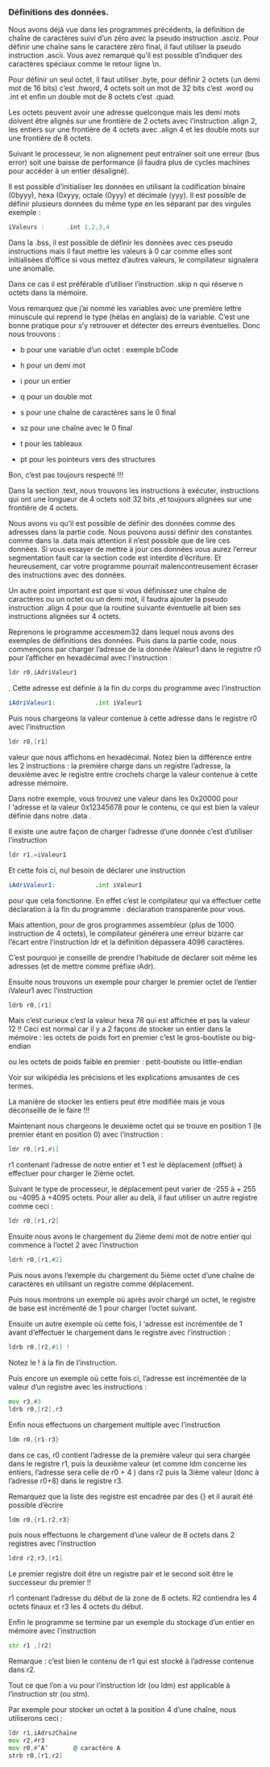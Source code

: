 ### Définitions des données.

Nous avons déjà vue  dans les programmes précédents, la définition de chaîne de caractères suivi d’un zéro avec la pseudo instruction .asciz. Pour définir une chaîne sans le caractère zéro final, il faut utiliser la pseudo instruction .ascii. Vous avez remarqué qu’il est possible d’indiquer des caractères spéciaux comme le retour ligne \n.

Pour définir un seul octet, il faut utiliser .byte, pour définir 2 octets (un demi mot de 16 bits) c’est .hword, 4 octets soit un mot de 32 bits c’est .word ou .int et enfin un double mot de 8 octets c’est .quad.

Les octets peuvent avoir une adresse quelconque mais les demi mots doivent être alignés sur une frontière de 2 octets avec l’instruction .align 2, les entiers sur une frontière de 4 octets avec .align 4 et les double mots sur une frontière de 8 octets.

Suivant le processeur, le non alignement peut entraîner soit une erreur (bus error) soit une baisse de performance (il faudra plus de cycles machines pour accéder à un entier désaligné).

Il est possible d’initialiser les données en utilisant la codification binaire (0byyy), hexa (0xyyy, octale (0yyy) et décimale (yyy). Il est possible de définir plusieurs données du même type en les séparant par des virgules  exemple :
```asm
iValeurs :      .int 1,2,3,4
```

Dans la .bss, il est possible de définir les données avec ces pseudo instructions mais il faut mettre les valeurs à 0 car comme elles sont initialisées d’office si vous mettez d’autres valeurs, le compilateur signalera une anomalie.

Dans ce cas il est préférable d’utiliser l’instruction .skip n qui réserve n octets dans la mémoire.

Vous remarquez que j’ai nommé les variables avec une première lettre minuscule qui reprend le type (hélas en anglais) de la variable. C’est une bonne pratique pour s’y retrouver et détecter des erreurs éventuelles. Donc nous trouvons :

* b pour une variable d’un octet : exemple bCode

* h pour un demi mot

* i pour un entier

* q pour un double mot

* s pour une chaîne de caractères sans le 0 final

* sz pour une chaîne avec le 0 final

* t pour les tableaux

* pt pour les pointeurs vers des structures

Bon, c’est pas toujours respecté !!!

Dans la section .text, nous trouvons les instructions à exécuter, instructions qui ont une longueur de 4 octets soit 32 bits ,et toujours alignées sur une frontière de 4 octets.

Nous avons vu qu’il est possible de définir des données comme des adresses dans la partie code. Nous pouvons aussi définir des constantes comme dans la .data mais attention il n’est possible que de lire ces données. Si vous essayer de mettre à jour ces données vous aurez l’erreur segmentation fault car la section code est interdite d’écriture. Et heureusement, car votre programme pourrait malencontreusement écraser des instructions avec des données.

Un autre point important est que si vous définissez une chaîne de caractères ou un octet ou un demi mot, il faudra ajouter la pseudo instruction .align 4 pour que la routine suivante éventuelle ait bien ses instructions alignées sur 4 octets.

Reprenons le programme accesmem32 dans lequel nous avons des exemples de définitions des données. Puis dans la partie code, nous commençons par charger l’adresse de la donnée iValeur1 dans le registre r0 pour l’afficher en hexadécimal avec l'instruction :
```asm
ldr r0,iAdriValeur1
```

. Cette adresse est définie à la fin du corps du programme avec l’instruction 
```asm
iAdriValeur1:           .int iValeur1
```

Puis nous chargeons la valeur contenue à cette adresse dans le registre r0 avec l’instruction 
```asm
ldr r0,[r1]
```

valeur que nous affichons en hexadécimal. Notez bien la différence entre les 2 instructions : la première charge dans un registre l’adresse, la deuxième avec le registre entre crochets charge la valeur contenue à cette adresse mémoire.

Dans notre exemple, vous trouvez une valeur dans les 0x20000 pour l ‘adresse  et la valeur 0x12345678 pour le contenu, ce qui est bien la valeur définie dans notre .data .

Il existe une autre façon de charger l’adresse d’une donnée c’est d’utiliser l’instruction 
```asm
ldr r1,=iValeur1
```

Et cette fois ci, nul besoin de déclarer une instruction 
```asm
iAdriValeur1:           .int iValeur1
```

pour que cela fonctionne. En effet c’est le compilateur qui va effectuer cette déclaration à la fin du programme : déclaration transparente pour vous.

Mais attention, pour de gros programmes assembleur (plus de 1000 instruction de 4 octets), le compilateur générera une erreur bizarre car l’écart entre l’instruction ldr et la définition dépassera 4096 caractères.

C’est pourquoi je conseille de prendre l’habitude de déclarer soit même les adresses (et de mettre comme préfixe iAdr).

Ensuite nous trouvons un exemple pour charger le premier octet de l’entier iValeur1 avec l’instruction 
```asm
ldrb r0,[r1]
```

Mais c’est curieux c’est la valeur hexa 78 qui est affichée et pas la valeur 12 !! 
Ceci est normal car il y a 2 façons de stocker un entier dans la mémoire : les octets de poids fort en premier c’est  le gros-boutiste ou big-endian 

ou les octets de poids faible en premier : petit-boutiste ou little-endian 

Voir sur wikipédia les précisions et les explications  amusantes de ces termes.

La manière de stocker les entiers peut être modifiée mais je vous déconseille de le faire !!!

Maintenant nous chargeons le deuxième octet qui se trouve en position 1 (le premier étant en position 0) avec l’instruction :
```asm
ldr r0,[r1,#1]
```

r1 contenant l’adresse de notre entier et 1 est le déplacement (offset) à effectuer pour charger le 2ième octet.

Suivant le type de processeur, le déplacement peut varier de -255 à + 255  ou -4095 à +4095 octets.
Pour aller au delà, il faut utiliser un autre registre comme ceci :
```asm
ldr r0,[r1,r2]
```

Ensuite nous avons le chargement du 2ième demi mot de notre entier qui commence à l’octet 2 avec l’instruction 
```asm
ldrh r0,[r1,#2]
```

Puis nous avons l’exemple du chargement du 5ième octet d’une chaîne de caractères en utilisant un registre comme déplacement.

Puis nous montrons un exemple où après avoir chargé un octet, le registre de base est incrémenté de 1 pour charger l’octet suivant.

Ensuite un autre exemple où cette fois, l ‘adresse est incrémentée de 1 avant d’effectuer le chargement dans le registre avec l’instruction :
```asm
ldrb r0,[r2,#1] !
```

Notez le ! à la fin de l’instruction.

Puis encore un exemple où cette fois ci, l’adresse est incrémentée de la valeur d’un registre avec les instructions :
```asm
mov r3,#3
ldrb r0,[r2],r3
```

Enfin nous effectuons un chargement multiple avec l’instruction 
```asm
ldm r0,{r1-r3}
```
dans ce cas, r0 contient l’adresse de la première valeur qui sera chargée dans le registre r1, puis la deuxième valeur (et comme ldm concerne les entiers, l’adresse sera celle de r0 + 4 ) dans r2 puis la 3ième valeur (donc à l’adresse r0+8) dans le registre r3.

Remarquez que la liste des registre est encadrée par des {} et il aurait été possible d’écrire 
```asm
ldm r0,{r1,r2,r3}
```
puis nous effectuons le chargement d’une valeur de 8 octets dans 2 registres avec l’instruction 
```asm
ldrd r2,r3,[r1]
```
Le premier registre doit être un registre pair et le second soit être le successeur du premier !!

r1 contenant l’adresse du début de la zone de 8 octets. R2 contiendra les 4 octets finaux et r3 les 4 octets du début.

Enfin le programme se termine par un exemple du stockage d’un entier en mémoire avec l’instruction 
```asm
str r1 ,[r2]
```
Remarque : c’est bien le contenu de r1 qui est stocké à l’adresse contenue dans r2.

Tout ce que l’on a vu pour l’instruction ldr (ou ldm) est applicable à l’instruction str (ou stm).

Par exemple pour stocker un octet à la position 4 d’une chaîne, nous utiliserons
ceci :
```asm
ldr r1,iAdrszChaine
mov r2,#r3
mov r0,#’A’       @ caractère A
strb r0,[r1,r2]
```


